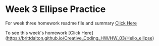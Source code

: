 # Week 3 Ellipse Practice #

For week three homework readme file and summary [Click Here](https://github.com/brittdalton/Creative_Coding_HW/tree/master/HW_03)

To see this week's homework [Click Here] (https://brittdalton.github.io/Creative_Coding_HW/HW_03/Hello_ellipse)
